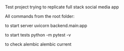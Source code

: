 Test project trying to replicate full stack social media app


All commands from the root folder:

to start server
uvicorn backend.main:app

to start tests
python -m pytest -v

to check alembic
alembic current